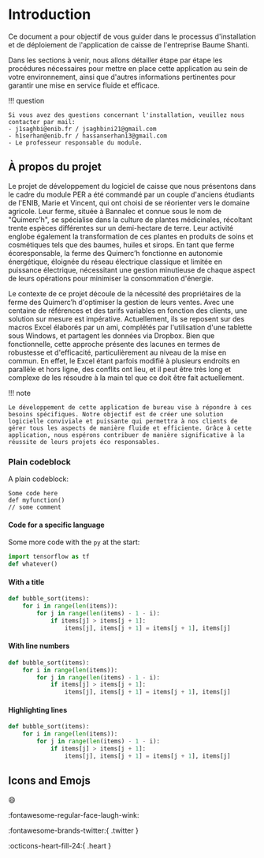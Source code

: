 # Introduction

Ce document a pour objectif de vous guider dans le processus d'installation et de déploiement de l'application de caisse de l'entreprise Baume Shanti.

Dans les sections à venir, nous allons détailler étape par étape les procédures nécessaires pour mettre en place cette application au sein de votre environnement, ainsi que d'autres informations pertinentes pour garantir une mise en service fluide et efficace. 

!!! question

    Si vous avez des questions concernant l'installation, veuillez nous contacter par mail: 
    - j1saghbi@enib.fr / jsaghbini21@gmail.com
    - h1serhan@enib.fr / hassanserhan13@gmail.com
    - Le professeur responsable du module.

## À propos du projet
Le projet de développement du logiciel de caisse que nous présentons dans le cadre du module PER a été commandé par un couple d'anciens étudiants de l'ENIB, Marie et Vincent, qui ont choisi de se réorienter vers le domaine agricole. Leur ferme, située à Bannalec et connue sous le nom de "Quimerc’h", se spécialise dans la culture de plantes médicinales, récoltant trente espèces différentes sur un demi-hectare de terre. Leur activité englobe également la transformation de ces plantes en produits de soins et cosmétiques tels que des baumes, huiles et sirops. En tant que ferme écoresponsable, la ferme des Quimerc’h fonctionne en autonomie énergétique, éloignée du réseau électrique classique et limitée en puissance électrique, nécessitant une gestion minutieuse de chaque aspect de leurs opérations pour minimiser la consommation d'énergie.

Le contexte de ce projet découle de la nécessité des propriétaires de la ferme des Quimerc’h d'optimiser la gestion de leurs ventes. Avec une centaine de références et des tarifs variables en fonction des clients, une solution sur mesure est impérative. Actuellement, ils se reposent sur des macros Excel élaborés par un ami, complétés par l'utilisation d'une tablette sous Windows, et partagent les données via Dropbox. Bien que fonctionnelle, cette approche présente des lacunes en termes de robustesse et d'efficacité, particulièrement au niveau de la mise en commun. En effet, le Excel étant parfois modifié à plusieurs endroits en parallèle et hors ligne, des conflits ont lieu, et il peut être très long et complexe de les résoudre à la main tel que ce doit être fait actuellement.

!!! note

    Le développement de cette application de bureau vise à répondre à ces besoins spécifiques. Notre objectif est de créer une solution logicielle conviviale et puissante qui permettra à nos clients de gérer tous les aspects de manière fluide et efficiente. Grâce à cette application, nous espérons contribuer de manière significative à la réussite de leurs projets éco responsables.

### Plain codeblock

A plain codeblock:

```
Some code here
def myfunction()
// some comment
```

#### Code for a specific language

Some more code with the `py` at the start:

``` py
import tensorflow as tf
def whatever()
```

#### With a title

``` py title="bubble_sort.py"
def bubble_sort(items):
    for i in range(len(items)):
        for j in range(len(items) - 1 - i):
            if items[j] > items[j + 1]:
                items[j], items[j + 1] = items[j + 1], items[j]
```

#### With line numbers

``` py linenums="1"
def bubble_sort(items):
    for i in range(len(items)):
        for j in range(len(items) - 1 - i):
            if items[j] > items[j + 1]:
                items[j], items[j + 1] = items[j + 1], items[j]
```

#### Highlighting lines

``` py hl_lines="2 3"
def bubble_sort(items):
    for i in range(len(items)):
        for j in range(len(items) - 1 - i):
            if items[j] > items[j + 1]:
                items[j], items[j + 1] = items[j + 1], items[j]
```

## Icons and Emojs

:smile: 

:fontawesome-regular-face-laugh-wink:

:fontawesome-brands-twitter:{ .twitter }

:octicons-heart-fill-24:{ .heart }